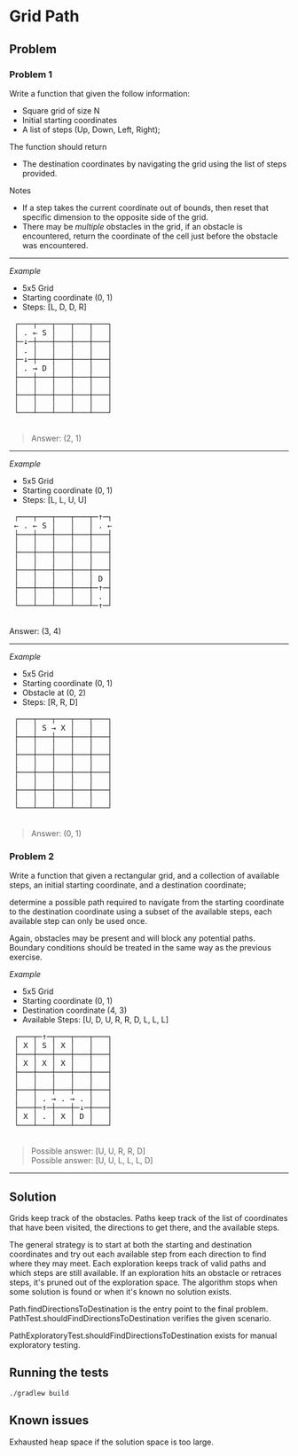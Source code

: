 # Grid Path

## Problem

### Problem 1

 Write a function that given the follow information:
 - Square grid of size N
 - Initial starting coordinates
 - A list of steps (Up, Down, Left, Right);

 The function should return
 - The destination coordinates by navigating the grid using the list of steps provided.

 Notes
 - If a step takes the current coordinate out of bounds, then reset that specific dimension to the opposite side of the grid.
 - There may be *multiple* obstacles in the grid, if an obstacle is encountered, return the coordinate of the cell just before the obstacle was encountered.

---

 *Example*
 - 5x5 Grid
 - Starting coordinate (0, 1)
 - Steps: [L, D, D, R]
 <pre>
 ┌───┬───┬───┬───┬───┐
 │ . ← S │   │   │   │
 ├─↓─┼───┼───┼───┼───┤
 │ . │   │   │   │   │
 ├─↓─┼───┼───┼───┼───┤
 │ . → D │   │   │   │
 ├───┼───┼───┼───┼───┤
 │   │   │   │   │   │
 ├───┼───┼───┼───┼───┤
 │   │   │   │   │   │
 └───┴───┴───┴───┴───┘
 </pre>
 > Answer: (2, 1)

---

 *Example*
 - 5x5 Grid
 - Starting coordinate (0, 1)
 - Steps: [L, L, U, U]
 <pre>
 ┌───┬───┬───┬───┬─↑─┐
 ← . ← S │   │   │ . ←
 ├───┼───┼───┼───┼───┤
 │   │   │   │   │   │
 ├───┼───┼───┼───┼───┤
 │   │   │   │   │   │
 ├───┼───┼───┼───┼───┤
 │   │   │   │   │ D │
 ├───┼───┼───┼───┼─↑─┤
 │   │   │   │   │ . │
 └───┴───┴───┴───┴─↑─┘
 </pre>
 Answer: (3, 4)

---

 *Example*
 - 5x5 Grid
 - Starting coordinate (0, 1)
 - Obstacle at (0, 2)
 - Steps: [R, R, D]
 <pre>
 ┌───┬───┬───┬───┬───┐
 │   │ S → X │   │   │
 ├───┼───┼───┼───┼───┤
 │   │   │   │   │   │
 ├───┼───┼───┼───┼───┤
 │   │   │   │   │   │
 ├───┼───┼───┼───┼───┤
 │   │   │   │   │   │
 ├───┼───┼───┼───┼───┤
 │   │   │   │   │   │
 └───┴───┴───┴───┴───┘
 </pre>
 > Answer: (0, 1)

### Problem 2

 Write a function that given a rectangular grid, and a collection of available steps,
 an initial starting coordinate, and a destination coordinate;

 determine a possible path required to navigate from the starting coordinate
 to the destination coordinate using a subset of the available steps, each available step can
 only be used once.

 Again, obstacles may be present and will block any potential paths. Boundary conditions should
 be treated in the same way as the previous exercise.

 *Example*
 - 5x5 Grid
 - Starting coordinate (0, 1)
 - Destination coordinate (4, 3)
 - Available Steps: [U, D, U, R, R, D, L, L, L]
 <pre>
 ┌───┬─↑─┬───┬───┬───┐
 │ X │ S │ X │   │   │
 ├───┼───┼───┼───┼───┤
 │ X │ X │ X │   │   │
 ├───┼───┼───┼───┼───┤
 │   │   │   │   │   │
 ├───┼───┼───┼───┼───┤
 │   │ . → . → . │   │
 ├───┼─↑─┼───┼─↓─┼───┤
 │ X │ . │ X │ D │   │
 └───┴───┴───┴───┴───┘
 </pre>
 > Possible answer: [U, U, R, R, D]<br/>
 > Possible answer: [U, U, L, L, L, D]
 --------------------------------------

## Solution

Grids keep track of the obstacles.
Paths keep track of the list of coordinates that have been visited, the directions to get there, and the available steps.

The general strategy is to start at both the starting and destination coordinates and try out each available step from each direction to find where they may meet.
Each exploration keeps track of valid paths and which steps are still available.
If an exploration hits an obstacle or retraces steps, it's pruned out of the exploration space.
The algorithm stops when some solution is found or when it's known no solution exists. 

Path.findDirectionsToDestination is the entry point to the final problem. PathTest.shouldFindDirectionsToDestination verifies the given scenario.

PathExploratoryTest.shouldFindDirectionsToDestination exists for manual exploratory testing.

## Running the tests

`./gradlew build`

## Known issues

Exhausted heap space if the solution space is too large.
